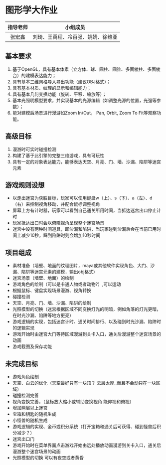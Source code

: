 # 图形学大作业

指导老师|小组成员
:-:|-
张宏鑫|刘琦、王禹程、冷百强、姚婧、徐维亚

## 基本要求
1. 基于OpenGL，具有基本体素（⽴⽅体、球、圆柱、圆锥、多⾯棱柱、多⾯棱台）的建模表达能⼒；
2. 具有基本三维⽹格导⼊导出功能（建议OBJ格式）；
3. 具有基本材质、纹理的显⽰和编辑能⼒；
4. 具有基本⼏何变换功能（旋转、平移、缩放等）；
5. 基本光照明模型要求，并实现基本的光源编辑（如调整光源的位置，光强等参数）；
6. 能对建模后场景进⾏漫游如Zoom In/Out， Pan, Orbit, Zoom To Fit等观察功能。

## 高级目标
1. 漫游时可实时碰撞检测
2. 构建了基于此引擎的完整三维游戏，具有可玩性 
3. 具有一定的对象表达能力，能够表达天空、月亮、门、墙、沙漏、陷阱等迷宫元素

## 游戏规则设想
- 以走出迷宫为获胜目标，玩家可以使用键盘w（上）、s（下）、a（左）、d（右）来控制视角移动，并配合鼠标调整视角
- 屏幕上方有计时器，玩家可以看到自己通关所用时间，当抵达迷宫出口停止计时
- 玩家抵达出口时会以俯瞰视角呈现整个迷宫场景 
- 迷宫中设有两种时间道具，即沙漏和陷阱，当玩家碰到沙漏后会在当前已用时间上减少10秒，踩到陷阱时则会增加10秒时间


## 项目组成
- 素材准备（墙壁、地面的纹理图片，maya或其他软件实现角色、大门、沙漏、陷阱等迷宫元素的建模，输出obj格式）
- 迷宫场景（墙壁、地面）的绘制
- 游戏角色的绘制（可以是卡通人物或者动物?）,可以运动
- 根据鼠标、键盘实现场景漫游、视角转换
- 碰撞检测
- 天空、月亮、门、墙、沙漏、陷阱的绘制
- 光照模型的切换（迷宫根据区域不同变换灯光的明暗，例如角落的灯光更暗，在时光沙漏、陷阱等地方更亮）
- 游戏逻辑的实现，包括迷宫计时、通关时间排行、以及碰到时光沙漏、陷阱时的逻辑实现
- 游戏开始时由迷宫大门等待区域漫游到关卡入口，通关后漫游整个迷宫场景的动画
- 游戏截图及保存功能

## 未完成目标
- 游戏角色绘制
- 天空、白云的优化（天空最好只有一块顶？ 云层太厚..而且不会动只在一块区域）
- 碰撞检测完善
- 视角变换完善，（鼠标放大缩小或辅助变换视角 能仰视和俯视）
- 增加两层以上迷宫
- 宝箱和钥匙的随机生成
- 小怪兽的随机生成
- 游戏逻辑的实现、金币或积分系统（打开宝箱和通关后可获得、碰到怪兽后积分减少？）
- 迷宫出口门
- 游戏开始时在菜单界面点击游戏开始由远处播放动画漫游到关卡入口，通关后漫游整个迷宫场景的动画
- 光照模型的切换 可以有夜空或者黄昏
